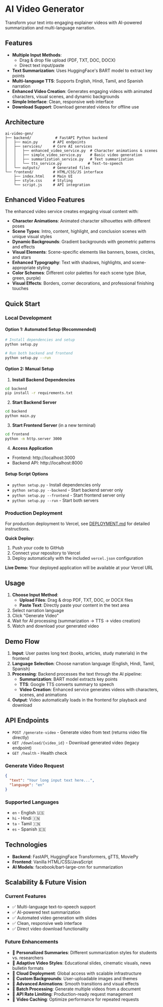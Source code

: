 # AI Video Generator

Transform your text into engaging explainer videos with AI-powered summarization and multi-language narration.

## Features

- **Multiple Input Methods**: 
  - Drag & drop file upload (PDF, TXT, DOC, DOCX)
  - Direct text input/paste
- **Text Summarization**: Uses HuggingFace's BART model to extract key points
- **Multi-language TTS**: Supports English, Hindi, Tamil, and Spanish narration
- **Enhanced Video Creation**: Generates engaging videos with animated characters, visual scenes, and dynamic backgrounds
- **Simple Interface**: Clean, responsive web interface
- **Download Support**: Download generated videos for offline use

## Architecture

```
ai-video-gen/
├── backend/           # FastAPI Python backend
│   ├── main.py       # API endpoints
│   ├── services/     # Core AI services
│   │   ├── enhanced_video_service.py  # Character animations & scenes
│   │   ├── simple_video_service.py    # Basic video generation
│   │   ├── summarization_service.py   # Text summarization
│   │   └── tts_service.py            # Text-to-speech
│   └── outputs/      # Generated files
└── frontend/         # HTML/CSS/JS interface
    ├── index.html    # Main UI
    ├── style.css     # Styling
    └── script.js     # API integration
```

## Enhanced Video Features

The enhanced video service creates engaging visual content with:

- **Character Animations**: Animated character silhouettes with different poses
- **Scene Types**: Intro, content, highlight, and conclusion scenes with unique visual styles
- **Dynamic Backgrounds**: Gradient backgrounds with geometric patterns and effects
- **Visual Elements**: Scene-specific elements like banners, boxes, circles, and stars
- **Enhanced Typography**: Text with shadows, highlights, and scene-appropriate styling
- **Color Schemes**: Different color palettes for each scene type (blue, green, purple)
- **Visual Effects**: Borders, corner decorations, and professional finishing touches

## Quick Start

### Local Development

#### Option 1: Automated Setup (Recommended)
```bash
# Install dependencies and setup
python setup.py

# Run both backend and frontend
python setup.py --run
```

#### Option 2: Manual Setup
1. **Install Backend Dependencies**
```bash
cd backend
pip install -r requirements.txt
```

2. **Start Backend Server**
```bash
cd backend
python main.py
```

3. **Start Frontend Server** (in a new terminal)
```bash
cd frontend
python -m http.server 3000
```

4. **Access Application**
- Frontend: http://localhost:3000
- Backend API: http://localhost:8000

#### Setup Script Options
- `python setup.py` - Install dependencies only
- `python setup.py --backend` - Start backend server only
- `python setup.py --frontend` - Start frontend server only
- `python setup.py --run` - Start both servers

### Production Deployment

For production deployment to Vercel, see [DEPLOYMENT.md](DEPLOYMENT.md) for detailed instructions.

**Quick Deploy:**
1. Push your code to GitHub
2. Connect your repository to Vercel
3. Deploy automatically with the included `vercel.json` configuration

**Live Demo:** Your deployed application will be available at your Vercel URL

## Usage

1. **Choose Input Method**:
   - **Upload Files**: Drag & drop PDF, TXT, DOC, or DOCX files
   - **Paste Text**: Directly paste your content in the text area
2. Select narration language
3. Click "Generate Video"
4. Wait for AI processing (summarization → TTS → video creation)
5. Watch and download your generated video

## Demo Flow

1. **Input**: User pastes long text (books, articles, study materials) in the frontend
2. **Language Selection**: Choose narration language (English, Hindi, Tamil, Spanish)
3. **Processing**: Backend processes the text through the AI pipeline:
   - **Summarization**: BART model extracts key points
   - **TTS**: Google TTS converts summary to speech
   - **Video Creation**: Enhanced service generates videos with characters, scenes, and animations
4. **Output**: Video automatically loads in the frontend for playback and download

## API Endpoints

- `POST /generate-video` - Generate video from text (returns video file directly)
- `GET /download/{video_id}` - Download generated video (legacy endpoint)
- `GET /health` - Health check

### Generate Video Request
```json
{
  "text": "Your long input text here...",
  "language": "en"
}
```

### Supported Languages
- `en` - English 🇺🇸
- `hi` - Hindi 🇮🇳  
- `ta` - Tamil 🇮🇳
- `es` - Spanish 🇪🇸

## Technologies

- **Backend**: FastAPI, HuggingFace Transformers, gTTS, MoviePy
- **Frontend**: Vanilla HTML/CSS/JavaScript
- **AI Models**: facebook/bart-large-cnn for summarization

## Scalability & Future Vision

### Current Features
- ✅ Multi-language text-to-speech support
- ✅ AI-powered text summarization
- ✅ Automated video generation with slides
- ✅ Clean, responsive web interface
- ✅ Direct video download functionality

### Future Enhancements
- 🔄 **Personalized Summaries**: Different summarization styles for students vs. researchers
- 🔄 **Adaptive Video Styles**: Educational slides, cinematic visuals, news bulletin formats
- 🔄 **Cloud Deployment**: Global access with scalable infrastructure
- 🔄 **Custom Backgrounds**: User-uploadable images and themes
- 🔄 **Advanced Animations**: Smooth transitions and visual effects
- 🔄 **Batch Processing**: Generate multiple videos from a document
- 🔄 **API Rate Limiting**: Production-ready request management
- 🔄 **Video Caching**: Optimize performance for repeated requests